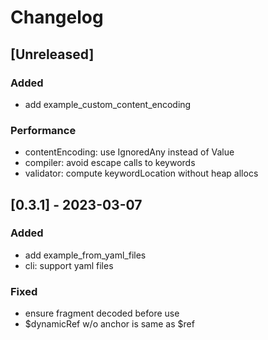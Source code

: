 # Changelog

## [Unreleased]

### Added
- add example_custom_content_encoding

### Performance
- contentEncoding: use IgnoredAny instead of Value
- compiler: avoid escape calls to keywords
- validator: compute keywordLocation without heap allocs

## [0.3.1] - 2023-03-07

### Added
- add example_from_yaml_files
- cli: support yaml files

### Fixed
- ensure fragment decoded before use
- $dynamicRef w/o anchor is same as $ref

